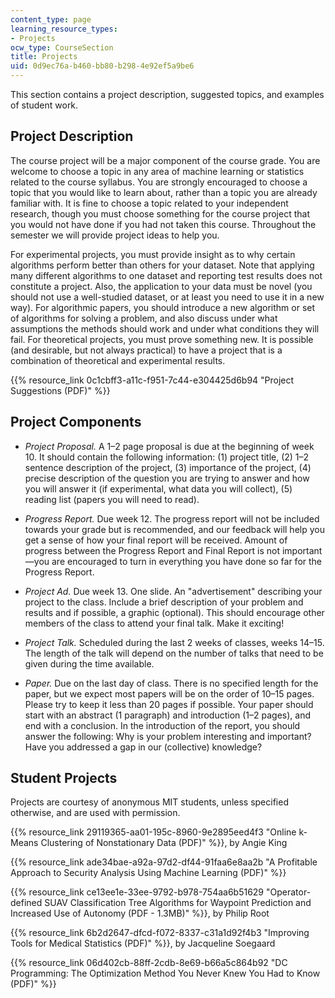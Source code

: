```yaml
---
content_type: page
learning_resource_types:
- Projects
ocw_type: CourseSection
title: Projects
uid: 0d9ec76a-b460-bb80-b298-4e92ef5a9be6
---
```


This section contains a project description, suggested topics, and examples of student work.

Project Description
-------------------

The course project will be a major component of the course grade. You are welcome to choose a topic in any area of machine learning or statistics related to the course syllabus. You are strongly encouraged to choose a topic that you would like to learn about, rather than a topic you are already familiar with. It is fine to choose a topic related to your independent research, though you must choose something for the course project that you would not have done if you had not taken this course. Throughout the semester we will provide project ideas to help you.

For experimental projects, you must provide insight as to why certain algorithms perform better than others for your dataset. Note that applying many different algorithms to one dataset and reporting test results does not constitute a project. Also, the application to your data must be novel (you should not use a well-studied dataset, or at least you need to use it in a new way). For algorithmic papers, you should introduce a new algorithm or set of algorithms for solving a problem, and also discuss under what assumptions the methods should work and under what conditions they will fail. For theoretical projects, you must prove something new. It is possible (and desirable, but not always practical) to have a project that is a combination of theoretical and experimental results.

{{% resource_link 0c1cbff3-a11c-f951-7c44-e304425d6b94 "Project Suggestions (PDF)" %}}

Project Components
------------------

*   _Project Proposal._ A 1–2 page proposal is due at the beginning of week 10. It should contain the following information: (1) project title, (2) 1–2 sentence description of the project, (3) importance of the project, (4) precise description of the question you are trying to answer and how you will answer it (if experimental, what data you will collect), (5) reading list (papers you will need to read).
    
*   _Progress Report._ Due week 12. The progress report will not be included towards your grade but is recommended, and our feedback will help you get a sense of how your final report will be received. Amount of progress between the Progress Report and Final Report is not important—you are encouraged to turn in everything you have done so far for the Progress Report.
    
*   _Project Ad._ Due week 13. One slide. An "advertisement" describing your project to the class. Include a brief description of your problem and results and if possible, a graphic (optional). This should encourage other members of the class to attend your final talk. Make it exciting!
    
*   _Project Talk._ Scheduled during the last 2 weeks of classes, weeks 14–15. The length of the talk will depend on the number of talks that need to be given during the time available.
    
*   _Paper._ Due on the last day of class. There is no specified length for the paper, but we expect most papers will be on the order of 10–15 pages. Please try to keep it less than 20 pages if possible. Your paper should start with an abstract (1 paragraph) and introduction (1–2 pages), and end with a conclusion. In the introduction of the report, you should answer the following: Why is your problem interesting and important? Have you addressed a gap in our (collective) knowledge?
    

Student Projects
----------------

Projects are courtesy of anonymous MIT students, unless specified otherwise, and are used with permission.

{{% resource_link 29119365-aa01-195c-8960-9e2895eed4f3 "Online k-Means Clustering of Nonstationary Data (PDF)" %}}, by Angie King

{{% resource_link ade34bae-a92a-97d2-df44-91faa6e8aa2b "A Profitable Approach to Security Analysis Using Machine Learning (PDF)" %}}

{{% resource_link ce13ee1e-33ee-9792-b978-754aa6b51629 "Operator-defined SUAV Classification Tree Algorithms for Waypoint Prediction and Increased Use of Autonomy (PDF - 1.3MB)" %}}, by Philip Root

{{% resource_link 6b2d2647-dfcd-f072-8337-c31a1d92f4b3 "Improving Tools for Medical Statistics (PDF)" %}}, by Jacqueline Soegaard

{{% resource_link 06d402cb-88ff-2cdb-8e69-b66a5c864b92 "DC Programming: The Optimization Method You Never Knew You Had to Know (PDF)" %}}